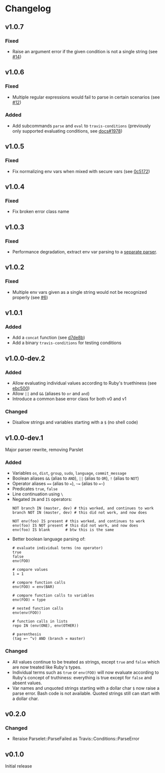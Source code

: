# Changelog

## v1.0.7

### Fixed

- Raise an argument error if the given condition is not a single string (see [#14](https://github.com/travis-ci/travis-conditions/pull/14))

## v1.0.6

### Fixed

- Multiple regular expressions would fail to parse in certain scenarios (see [#12](https://github.com/travis-ci/travis-conditions/pull/12))

### Added

- Add subcommands `parse` and `eval` to `travis-conditions` (previously only supported evaluating conditions, see [docs#1978](https://github.com/travis-ci/docs-travis-ci-com/pull/1978))

## v1.0.5

### Fixed

- Fix normalizing env vars when mixed with secure vars (see [0c5172](https://github.com/travis-ci/travis-conditions/commit/0c517267fd490a7cecd12e4dd484f1c5bfbacba2))

## v1.0.4

### Fixed

- Fix broken error class name

## v1.0.3

### Fixed

- Performance degradation, extract env var parsing to a [separate parser](https://github.com/travis-ci/travis-env_vars).

## v1.0.2

### Fixed

- Multiple env vars given as a single string would not be recognized properly (see [#6](https://github.com/travis-ci/travis-conditions/pull/6))

## v1.0.1

### Added

- Add a `concat` function (see [d7de8b](https://github.com/travis-ci/travis-conditions/commit/d7de8b1dc4f0b17efa9e2caaee43798c782890fa))
- Add a binary `travis-conditions` for testing conditions

## v1.0.0-dev.2

### Added

- Allow evaluating individual values according to Ruby's truethiness (see [ebc500](https://github.com/travis-ci/travis-conditions/commit/ebc50084dacda358607e0f23a898c3ed30e1f4a7))
- Allow `||` and `&&` (aliases to `or` and `and`)
- Introduce a common base error class for both v0 and v1

### Changed

- Disallow strings and variables starting with a `$` (no shell code)

## v1.0.0-dev.1

Major parser rewrite, removing Parslet

### Added
- Variables `os`, `dist`, `group`, `sudo`, `language`, `commit_message`
- Boolean aliases `&&` (alias to `AND`), `||` (alias to `OR`), `!` (alias to `NOT`)
- Operator aliases `==` (alias to `=`), `~=` (alias to `=~`)
- Predicates `true`, `false`
- Line continuation using `\`
- Negated `IN` and `IS` operators:
    ```
    NOT branch IN (master, dev) # this worked, and continues to work
    branch NOT IN (master, dev) # this did not work, and now does

    NOT env(foo) IS present # this worked, and continues to work
    env(foo) IS NOT present # this did not work, and now does
    env(foo) IS blank       # btw this is the same
    ```
- Better boolean language parsing of:
    ```
    # evaluate individual terms (no operator)
    true
    false
    env(FOO)

    # compare values
    1 = 1

    # compare function calls
    env(FOO) = env(BAR)

    # compare function calls to variables
    env(FOO) = type

    # nested function calls
    env(env(FOO))

    # function calls in lists
    repo IN (env(ONE), env(OTHER))

    # parenthesis
    (tag =~ ^v) AND (branch = master)
    ```

### Changed
- All values continue to be treated as strings, except `true` and `false`
  which are now treated like Ruby's types.
- Individual terms such as `true` or `env(FOO)` will now evaluate according
  to Ruby's concept of truthiness: everything is true except for `false`
  and absent values.
- Var names and unquoted strings starting with a dollar char `$` now raise
  a parse error. Bash code is not available. Quoted strings still can start
  with a dollar char.

## v0.2.0
### Changed
- Reraise Parselet::ParseFailed as Travis::Conditions::ParseError

## v0.1.0
Initial release
